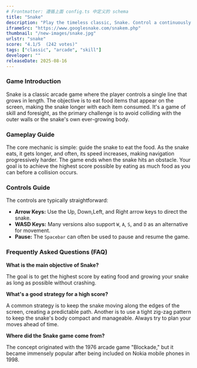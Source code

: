 ```yaml
---
# Frontmatter: 遵循上面 config.ts 中定义的 schema
title: "Snake"
description: "Play the timeless classic, Snake. Control a continuously moving line, consume food to grow longer, and avoid colliding with walls or your own tail. Test your reflexes and planning in this simple yet challenging arcade game."
iframeSrc: "https://www.googlesnake.com/snakem.php"
thumbnail: "/new-images/snake.jpg"
urlstr: "snake"
score: "4.1/5  (242 votes)"
tags: ["classic", "arcade", "skill"]
developer: ""
releaseDate: 2025-08-16
---
```


### Game Introduction

Snake is a classic arcade game where the player controls a single line that grows in length. The objective is to eat food items that appear on the screen, making the snake longer with each item consumed. It's a game of skill and foresight, as the primary challenge is to avoid colliding with the outer walls or the snake's own ever-growing body.

### Gameplay Guide

The core mechanic is simple: guide the snake to eat the food. As the snake eats, it gets longer, and often, its speed increases, making navigation progressively harder. The game ends when the snake hits an obstacle. Your goal is to achieve the highest score possible by eating as much food as you can before a collision occurs.

### Controls Guide

The controls are typically straightforward:
- **Arrow Keys:** Use the Up, Down,Left, and Right arrow keys to direct the snake.
- **WASD Keys:** Many versions also support `W`, `A`, `S`, and `D` as an alternative for movement.
- **Pause:** The `Spacebar` can often be used to pause and resume the game.

### Frequently Asked Questions (FAQ)

**What is the main objective of Snake?**

The goal is to get the highest score by eating food and growing your snake as long as possible without crashing.

**What's a good strategy for a high score?**

A common strategy is to keep the snake moving along the edges of the screen, creating a predictable path. Another is to use a tight zig-zag pattern to keep the snake's body compact and manageable. Always try to plan your moves ahead of time.

**Where did the Snake game come from?**

The concept originated with the 1976 arcade game "Blockade," but it became immensely popular after being included on Nokia mobile phones in 1998.


